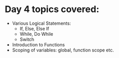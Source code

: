 # Day 4 topics covered:

* Various Logical Statements:
    * If, Else, Else If
    * While, Do While
    * Switch 
* Introduction to Functions
* Scoping of variables: global, function scope etc.
